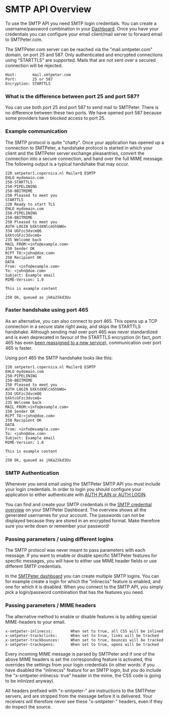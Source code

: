 # SMTP API Overview

To use the SMTP API you need SMTP login credentials. You can create
a username/password combination in your [Dashboard](copernica-docs:SMTPeter/dashboard/smtp-credentials "Dashboard Documentation").
Once you have your credentials you can configure your email client/mail server to forward email 
to SMTPeter.com.

The SMTPeter.com server can be reached via the "mail.smtpeter.com" domain, on port 25
and 587. Only authenticated and encrypted connections using "STARTTLS" are supported. 
Mails that are not sent over a secured connection will be rejected.

```text
Host:       mail.smtpeter.com
Port:       25 or 587
Encryption: STARTTLS
```

### What is the difference between port 25 and port 587?

You can use both port 25 and port 587 to send mail to SMTPeter. There is no difference
between these two ports. We have opened port 587 because some providers have blocked
access to port 25.


### Example communication

The SMTP protocol is quite "chatty". Once your application has opened up a connection to
SMTPeter, a handshake protocol is started in which your client and the SMTPeter server 
exchange pleasantries, convert the connection into a secure connection, and hand over 
the full MIME message. The following output is a typical handshake that may occur.

```smtp
220 smtpeter1.copernica.nl MailerQ ESMTP
EHLO mydomain.com
250-STARTTLS
250-PIPELINING
250-8BITMIME
250 Pleased to meet you
STARTTLS
220 Ready to start TLS
EHLO mydomain.com
250-PIPELINING
250-8BITMIME
250 Pleased to meet you
AUTH LOGIN bXktdXNlcm5hbWU=
334 UGFzc3dvcmQ6
bXktcGFzc3dvcmQ=
235 Welcome back
MAIL FROM:<info@example.com>
250 Sender OK
RCPT TO:<john@doe.com>
250 Recipient OK
DATA
From: <info@example.com>
To: <john@doe.com>
Subject: Example email
MIME-Version: 1.0

This is example content
.
250 Ok, queued as jkKa2Skd3Uu
```

### Faster handshake using port 465

As an alternative, you can also connect to port 465. This opens up a TCP connection in a
secure state right away, and skips the STARTTLS handshake. Although sending mail over port 465 
was never standardized and is even deprecated in favour of the STARTTLS encryption
(in fact, port 465 has even [been reassigned to a new service](http://www.iana.org/assignments/service-names-port-numbers/service-names-port-numbers.xhtml?search=465 "IANA Port 465")),
communication over port 465 is faster.

Using port 465 the SMTP handshake looks like this: 


```smtp
220 smtpeter1.copernica.nl MailerQ ESMTP
EHLO mydomain.com
250-PIPELINING
250-8BITMIME
250 Pleased to meet you
AUTH LOGIN bXktdXNlcm5hbWU=
334 UGFzc3dvcmQ6
bXktcGFzc3dvcmQ=
235 Welcome back
MAIL FROM:<info@example.com>
250 Sender OK
RCPT TO:<john@doe.com>
250 Recipient OK
DATA
From: <info@example.com>
To: <john@doe.com>
Subject: Example email
MIME-Version: 1.0

This is example content
.
250 Ok, queued as jkKa2Skd3Uu
```


### SMTP Authentication

Whenever you send email using the SMTPeter SMTP API you must include your 
login credentials. In order to login you should configure your application to either 
authenticate with [AUTH PLAIN or AUTH LOGIN](https://en.wikipedia.org/wiki/SMTP_Authentication). 

You can find and create your SMTP credentials in the
[SMTP credential overview](https://www.smtpeter.com/app/#/admin/smtp-credentials "Go to your dashboard") 
on your SMTPeter Dashboard. The overview shows all the generated usernames for 
your account. The passwords can not be displayed because they are stored in an encrypted format.
Make therefore sure you write down or remember your password!


### Passing parameters / using different logins

The SMTP protocol was never meant to pass parameters with each message. If you want
to enable or disable specific SMTPeter features for specific messages, you will have
to either use MIME header fields or use different SMTP credentials. 

In the [SMTPeter dashboard](copernica-docs:SMTPeter/dashboard/smtp-credentials "Dashboard Documentation") 
you can create multiple SMTP logins. You can for example
create a login for which the "inlinecss" feature is enabled, and one for which
it is disabled. When you connect to the SMTP API, you simply pick a login/password
combination that has the features you need. 


### Passing parameters / MIME headers

The alternative method to enable or disable features is by adding special MIME-headers to 
your email.

```http
x-smtpeter-inlinecss:        When set to true, all CSS will be inlined
x-smtpeter-trackclicks:      When set to true, links will be tracked
x-smtpeter-trackbounces:     When set to true, bounces will be tracked
x-smtpeter-trackopens:       When set to true, opens will be tracked
```

Every incoming MIME message is parsed by SMTPeter and if one of the above MIME headers
is set the corresponding feature is activated, this overrides the settings from your 
login credentials (in other words: if you have disabled the "inlinecss" feature
for an SMTP login, but you do include the "x-smtpeter-inlinecss: true" header in the
mime, the CSS code is going to be inlinized anyway).

All headers prefixed with "x-smtpeter-" are instructions to the SMTPeter servers, and are 
stripped from the message before it is delivered. Your receivers will therefore
never see these "x-smtpeter-" headers, even if they do inspect the source.


<!--

examples:
    - configure postfix
    - php script


-->
